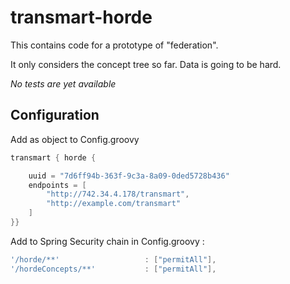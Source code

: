 # transmart-horde
This contains code for a prototype of "federation".

It only considers the concept tree so far. Data is going to be hard.

*No tests are yet available*

## Configuration

Add as object to Config.groovy

```groovy
transmart { horde {

	uuid = "7d6ff94b-363f-9c3a-8a09-0ded5728b436"
	endpoints = [
		"http://742.34.4.178/transmart",
		"http://example.com/transmart"
	]
}}
```

Add to Spring Security chain in Config.groovy :

```groovy
'/horde/**'                   : ["permitAll"],
'/hordeConcepts/**'           : ["permitAll"],
```
